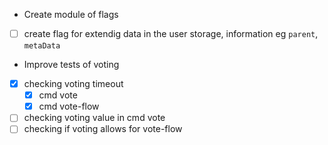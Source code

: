  - Create module of flags
  - [ ] create flag for extendig data in the user storage, information eg `parent`, `metaData`
 - Improve tests of voting
  - [x] checking voting timeout
    - [x] cmd vote
    - [x] cmd vote-flow
  - [ ] checking voting value in cmd vote
  - [ ] checking if voting allows for vote-flow